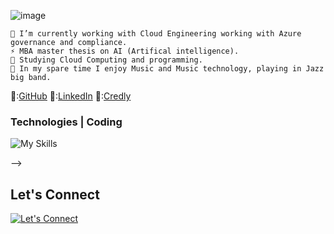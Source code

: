 ![image](https://github.com/user-attachments/assets/90cf8510-a560-4e47-9033-67e365d273b0)


```
🔭 I’m currently working with Cloud Engineering working with Azure governance and compliance. 
⚡ MBA master thesis on AI (Artifical intelligence). 
🌱 Studying Cloud Computing and programming. 
👯 In my spare time I enjoy Music and Music technology, playing in Jazz big band. 
```


<!-- Some ideas: 
https://dev.to/github/your-github-year-in-review-10-fun-ways-to-visualize-your-contributions-392o
Tool to update GitHub progresss: https://github-contributions.vercel.app/

Create a story each year using: https://media2.dev.to/dynamic/image/width=800%2Cheight=%2Cfit=scale-down%2Cgravity=auto%2Cformat=auto/https%3A%2F%2Fdev-to-uploads.s3.amazonaws.com%2Fuploads%2Farticles%2Faiu8hx9h9iwfdu6oxrhg.png

### 📖 Recent Articles and Samples

### Current projects
|🔮 Project | 👮 Role | ⭐ Stars | 📚 Forks | 
|:----------|:---------|:---------|:----------| 

### Photo scanned of stickers creds 

### Stats
![Your Repository's Stats](https://github-readme-stats.vercel.app/api?username=EgilDankel&show_icons=true)
<!-- [![GitHub Streak](http://github-readme-streak-stats.herokuapp.com?user=EgilDankel&theme=cobalt)](https://git.io/streak-stats) -->
<!-- ![](https://skillicons.dev/icons?i=azure,docker,vscode,git,github,docker,bash,powershell,css,html) -->

🦁:[GitHub](https://github.com/EgilDankel) 🚁:[LinkedIn](https://www.linkedin.com/in/EgilDankel/) 🐻:[Credly](https://www.credly.com/users/egil-dankel)

### Technologies | Coding

![My Skills](https://skillicons.dev/icons?i=azure,vscode,visualstudio,git,github,docker,bash,powershell,css,html,)

-->

## Let's Connect<br>
[![Let's Connect](https://img.shields.io/badge/LinkedIn-0077B5?style=for-the-badge&logo=linkedin&logoColor=white)](https://www.linkedin.com/in/egildankel/)
